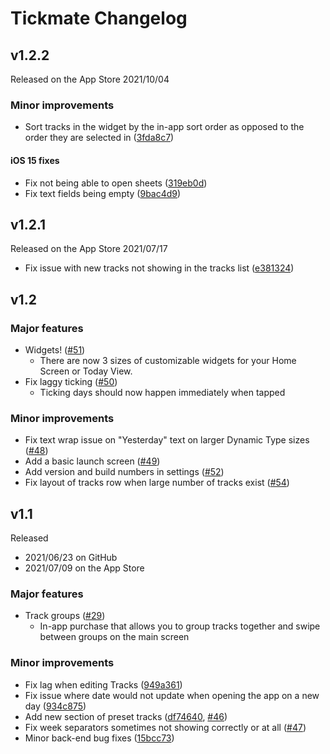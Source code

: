# Tickmate Changelog

## v1.2.2

Released on the App Store 2021/10/04

### Minor improvements

+ Sort tracks in the widget by the in-app sort order as opposed to the order they are selected in
([3fda8c7](https://github.com/Isvvc/Tickmate-iOS/pull/74/commits/3fda8c79826095acf8986522dc9612e6eb054362))

#### iOS 15 fixes

+ Fix not being able to open sheets
([319eb0d](https://github.com/Isvvc/Tickmate-iOS/pull/74/commits/319eb0d880b28e81bba60f5c00ea3ac090ea637a))
+ Fix text fields being empty
([9bac4d9](https://github.com/Isvvc/Tickmate-iOS/pull/74/commits/9bac4d9c6bf52af7bcdbca208722c0c37ee1ffdc))

## v1.2.1

Released on the App Store 2021/07/17

+ Fix issue with new tracks not showing in the tracks list
([e381324](https://github.com/Isvvc/Tickmate-iOS/commit/e3813249cd457132fe258c3df918759bcb10bae0))

## v1.2

### Major features

+ Widgets!
([#51](https://github.com/Isvvc/Tickmate-iOS/pull/51))
  + There are now 3 sizes of customizable widgets for your Home Screen or Today View.
+ Fix laggy ticking
([#50](https://github.com/Isvvc/Tickmate-iOS/issues/50))
  + Ticking days should now happen immediately when tapped

### Minor improvements

+ Fix text wrap issue on "Yesterday" text on larger Dynamic Type sizes
([#48](https://github.com/Isvvc/Tickmate-iOS/issues/48))
+ Add a basic launch screen
([#49](https://github.com/Isvvc/Tickmate-iOS/issues/49))
+ Add version and build numbers in settings
([#52](https://github.com/Isvvc/Tickmate-iOS/issues/52))
+ Fix layout of tracks row when large number of tracks exist
([#54](https://github.com/Isvvc/Tickmate-iOS/issues/54))

## v1.1

Released

+ 2021/06/23 on GitHub
+ 2021/07/09 on the App Store

### Major features

+ Track groups
([#29](https://github.com/Isvvc/Tickmate-iOS/pull/29))
  + In-app purchase that allows you to group tracks together and swipe between groups on the main screen

### Minor improvements

+ Fix lag when editing Tracks
([949a361](https://github.com/Isvvc/Tickmate-iOS/commit/949a3619418b0896a61bbb3dc54569f3b834e41d))
+ Fix issue where date would not update when opening the app on a new day
([934c875](https://github.com/Isvvc/Tickmate-iOS/commit/934c8755327b20a1636dac4a28b3c0af1dd3eb58))
+ Add new section of preset tracks
([df74640](https://github.com/Isvvc/Tickmate-iOS/commit/df74640dff3619046ddd1bafa685cd4b597b7b4d), [#46](https://github.com/Isvvc/Tickmate-iOS/pull/46))
+ Fix week separators sometimes not showing correctly or at all
([#47](https://github.com/Isvvc/Tickmate-iOS/pull/47))
+ Minor back-end bug fixes
([15bcc73](https://github.com/Isvvc/Tickmate-iOS/commit/15bcc734103871d9e455a107b4edb0592cc9f99e))
